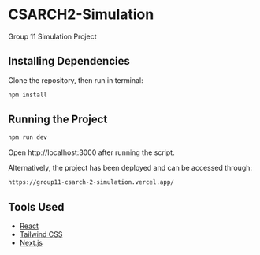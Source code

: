 # CSARCH2-Simulation
 Group 11 Simulation Project

## Installing Dependencies
Clone the repository, then run in terminal:
```bash
npm install
```

## Running the Project
```bash
npm run dev
```
Open http://localhost:3000 after running the script.
<br>

Alternatively, the project has been deployed and can be accessed through:
```bash
https://group11-csarch-2-simulation.vercel.app/
```
## Tools Used
- [React](https://reactjs.org/docs/getting-started.html)
- [Tailwind CSS](https://tailwindcss.com/docs/installation)
- [Next.js](https://nextjs.org/docs)
